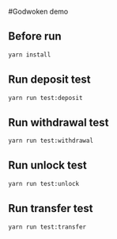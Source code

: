 #Godwoken demo

## Before run

```bash
yarn install
```

## Run deposit test

```bash
yarn run test:deposit
```

## Run withdrawal test

```bash
yarn run test:withdrawal
```

## Run unlock test

```bash
yarn run test:unlock
```

## Run transfer test

```bash
yarn run test:transfer
```
